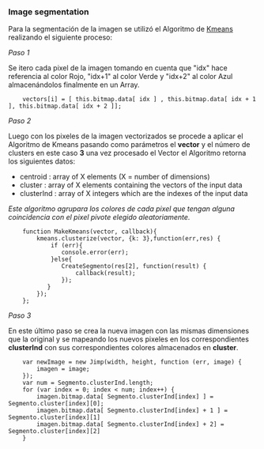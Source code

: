 ### Image segmentation

Para la segmentación de la imagen se utilizó el Algoritmo de  [Kmeans](https://www.npmjs.com/package/node-kmeans) realizando el siguiente proceso: 


*Paso 1*

Se itero cada pixel de la imagen tomando en cuenta que "idx" hace referencia al color Rojo, "idx+1" al color Verde y "idx+2"     al color Azul almacenándolos finalmente en un Array.

``` [javaScript]
    vectors[i] = [ this.bitmap.data[ idx ] , this.bitmap.data[ idx + 1 ], this.bitmap.data[ idx + 2 ]];
```

*Paso 2*

Luego con los pixeles de la imagen vectorizados se procede a aplicar el Algoritmo de Kmeans pasando como parámetros el **vector** y el número de clusters en este caso **3** una vez procesado el Vector el Algoritmo retorna los siguientes datos:

* centroid : array of X elements (X = number of dimensions)
* cluster : array of X elements containing the vectors of the input data
* clusterInd : array of X integers which are the indexes of the input data

*Este algoritmo agrupara los colores de cada pixel que tengan alguna coincidencia con el pixel pivote elegido aleatoriamente.*

``` [javaScript]
    function MakeKmeans(vector, callback){
        kmeans.clusterize(vector, {k: 3},function(err,res) {
            if (err){
               console.error(err);
            }else{
               CreateSegmento(res[2], function(result) {
                   callback(result);
               }); 
           }   
        });  
    };
```
*Paso 3*

En este último paso se crea la nueva imagen con las mismas dimensiones que la original y se mapeando los nuevos pixeles en los correspondientes **clusterInd** con sus correspondientes colores almacenados en **cluster**.

``` [javaScript]
    var newImage = new Jimp(width, height, function (err, image) {
        imagen = image;
    });
    var num = Segmento.clusterInd.length;
    for (var index = 0; index < num; index++) {
        imagen.bitmap.data[ Segmento.clusterInd[index] ] = Segmento.cluster[index][0];
        imagen.bitmap.data[ Segmento.clusterInd[index] + 1 ] = Segmento.cluster[index][1]
        imagen.bitmap.data[ Segmento.clusterInd[index] + 2] = Segmento.cluster[index][2]
    }
```
